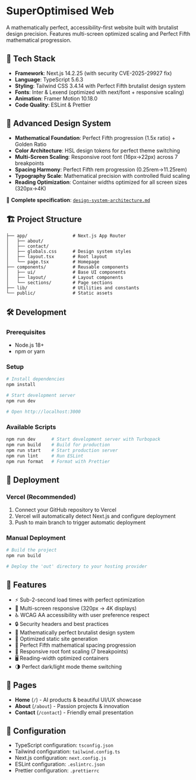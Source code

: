 # SuperOptimised Web

A mathematically perfect, accessibility-first website built with brutalist design precision. Features multi-screen optimized scaling and Perfect Fifth mathematical progression.

## 🚀 Tech Stack

- **Framework**: Next.js 14.2.25 (with security CVE-2025-29927 fix)
- **Language**: TypeScript 5.6.3
- **Styling**: Tailwind CSS 3.4.14 with Perfect Fifth brutalist design system
- **Fonts**: Inter & Lexend (optimized with next/font + responsive scaling)
- **Animation**: Framer Motion 10.18.0
- **Code Quality**: ESLint & Prettier

## 🎨 Advanced Design System

- **Mathematical Foundation**: Perfect Fifth progression (1.5x ratio) + Golden Ratio
- **Color Architecture**: HSL design tokens for perfect theme switching
- **Multi-Screen Scaling**: Responsive root font (16px→22px) across 7 breakpoints
- **Spacing Harmony**: Perfect Fifth rem progression (0.25rem→11.25rem)
- **Typography Scale**: Mathematical precision with controlled fluid scaling
- **Reading Optimization**: Container widths optimized for all screen sizes (320px→4K)

📖 **Complete specification**: [`design-system-architecture.md`](design-system-architecture.md)

## 🏗️ Project Structure

```
├── app/                 # Next.js App Router
│   ├── about/
│   ├── contact/
│   ├── globals.css      # Design system styles
│   ├── layout.tsx       # Root layout
│   └── page.tsx         # Homepage
├── components/          # Reusable components
│   ├── ui/              # Base UI components
│   ├── layout/          # Layout components
│   └── sections/        # Page sections
├── lib/                 # Utilities and constants
└── public/              # Static assets
```

## 🛠️ Development

### Prerequisites

- Node.js 18+
- npm or yarn

### Setup

```bash
# Install dependencies
npm install

# Start development server
npm run dev

# Open http://localhost:3000
```

### Available Scripts

```bash
npm run dev      # Start development server with Turbopack
npm run build    # Build for production
npm run start    # Start production server
npm run lint     # Run ESLint
npm run format   # Format with Prettier
```

## 🚀 Deployment

### Vercel (Recommended)

1. Connect your GitHub repository to Vercel
2. Vercel will automatically detect Next.js and configure deployment
3. Push to main branch to trigger automatic deployment

### Manual Deployment

```bash
# Build the project
npm run build

# Deploy the 'out' directory to your hosting provider
```

## 🎯 Features

- ⚡ Sub-2-second load times with perfect optimization
- 📱 Multi-screen responsive (320px → 4K displays)
- ♿ WCAG AA accessibility with user preference respect
- 🔒 Security headers and best practices
- 🎨 Mathematically perfect brutalist design system
- 🚀 Optimized static site generation
- 🎯 Perfect Fifth mathematical spacing progression
- 📏 Responsive root font scaling (7 breakpoints)
- 🖥️ Reading-width optimized containers
- 🌗 Perfect dark/light mode theme switching

## 📝 Pages

- **Home** (`/`) - AI products & beautiful UI/UX showcase
- **About** (`/about`) - Passion projects & innovation
- **Contact** (`/contact`) - Friendly email presentation

## 🔧 Configuration

- TypeScript configuration: `tsconfig.json`
- Tailwind configuration: `tailwind.config.ts`
- Next.js configuration: `next.config.js`
- ESLint configuration: `.eslintrc.json`
- Prettier configuration: `.prettierrc`